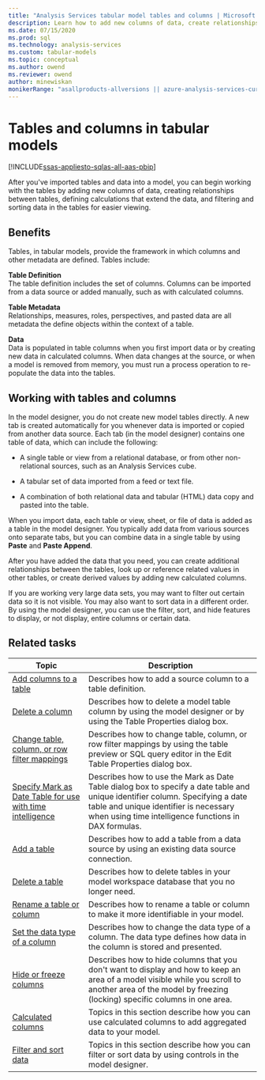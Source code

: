 ```yaml
---
title: "Analysis Services tabular model tables and columns | Microsoft Docs"
description: Learn how to add new columns of data, create relationships between tables, define calculations that extend the data, and filter and sort data in the tables for easier viewing.
ms.date: 07/15/2020
ms.prod: sql
ms.technology: analysis-services
ms.custom: tabular-models
ms.topic: conceptual
ms.author: owend
ms.reviewer: owend
author: minewiskan
monikerRange: "asallproducts-allversions || azure-analysis-services-current || power-bi-premium-current || >= sql-analysis-services-2016"
---
```

# Tables and columns in tabular models

[!INCLUDE[ssas-appliesto-sqlas-all-aas-pbip](../includes/ssas-appliesto-sqlas-all-aas-pbip.md)]

  After you've imported tables and data into a model, you can begin working with the tables by adding new columns of data, creating relationships between tables, defining calculations that extend the data, and filtering and sorting data in the tables for easier viewing.
  
## Benefits

 Tables, in tabular models, provide the framework in which columns and other metadata are defined. Tables include:  
  
 **Table Definition**  
 The table definition includes the set of columns. Columns can be imported from a data source or added manually, such as with calculated columns.  
  
 **Table Metadata**  
 Relationships, measures, roles, perspectives, and pasted data are all metadata the define objects within the context of a table.  
  
 **Data**  
 Data is populated in table columns when you first import data or by creating new data in calculated columns. When data changes at the source, or when a model is removed from memory, you must run a process operation to re-populate the data into the tables.  
  
## Working with tables and columns

 In the model designer, you do not create new model tables directly. A new tab is created automatically for you whenever data is imported or copied from another data source. Each tab (in the model designer) contains one table of data, which can include the following:  
  
- A single table or view from a relational database, or from other non-relational sources, such as an Analysis Services cube.  
  
- A tabular set of data imported from a feed or text file.  
  
- A combination of both relational data and tabular (HTML) data copy and pasted into the table.  
  
 When you import data, each table or view, sheet, or file of data is added as a table in the model designer. You typically add data from various sources onto separate tabs, but you can combine data in a single table by using **Paste** and **Paste Append**.
  
 After you have added the data that you need, you can create additional relationships between the tables, look up or reference related values in other tables, or create derived values by adding new calculated columns.  
  
 If you are working very large data sets, you may want to filter out certain data so it is not visible. You may also want to sort data in a different order. By using the model designer, you can use the filter, sort, and hide features to display, or not display, entire columns or certain data.  
  
## Related tasks  
  
|Topic|Description|  
|-----------|-----------------|  
|[Add columns to a table](../../analysis-services/tabular-models/add-columns-to-a-table-ssas-tabular.md)|Describes how to add a source column to a table definition.|  
|[Delete a column](../../analysis-services/tabular-models/delete-a-column-ssas-tabular.md)|Describes how to delete a model table column by using the model designer or by using the Table Properties dialog box.|  
|[Change table, column, or row filter mappings](../../analysis-services/tabular-models/change-table-column-or-row-filter-mappings-ssas-tabular.md)|Describes how to change table, column, or row filter mappings by using the table preview or SQL query editor in the Edit Table Properties dialog box.|  
|[Specify Mark as Date Table for use with time intelligence](../../analysis-services/tabular-models/specify-mark-as-date-table-for-use-with-time-intelligence-ssas-tabular.md)|Describes how to use the Mark as Date Table dialog box to specify a date table and unique identifier column. Specifying a date table and unique identifier is necessary when using time intelligence functions in DAX formulas.|  
|[Add a table](../../analysis-services/tabular-models/add-a-table-ssas-tabular.md)|Describes how to add a table from a data source by using an existing data source connection.|  
|[Delete a table](../../analysis-services/tabular-models/delete-a-table-ssas-tabular.md)|Describes how to delete tables in your model workspace database that you no longer need.|  
|[Rename a table or column](../../analysis-services/tabular-models/rename-a-table-or-column-ssas-tabular.md)|Describes how to rename a table or column to make it more identifiable in your model.|  
|[Set the data type of a column](../../analysis-services/tabular-models/set-the-data-type-of-a-column-ssas-tabular.md)|Describes how to change the data type of a column. The data type defines how data in the column is stored and presented.|  
|[Hide or freeze columns](../../analysis-services/tabular-models/hide-or-freeze-columns-ssas-tabular.md)|Describes how to hide columns that you don't want to display and how to keep an area of a model visible while you scroll to another area of the model by freezing (locking) specific columns in one area.|  
|[Calculated columns](../../analysis-services/tabular-models/ssas-calculated-columns.md)|Topics in this section describe how you can use calculated columns to add aggregated data to your model.|  
|[Filter and sort data](./sort-data-in-a-table-ssas-tabular.md?viewFallbackFrom=sql-server-ver15)|Topics in this section describe how you can filter or sort data by using controls in the model designer.|  
  
